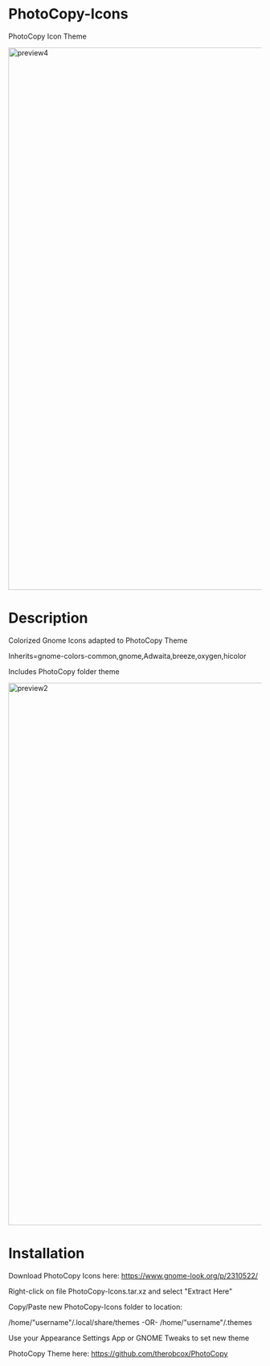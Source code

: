 # PhotoCopy-Icons
PhotoCopy Icon Theme

<img width="1920" height="1080" alt="preview4" src="https://github.com/user-attachments/assets/6c38109b-ef5d-47b2-9ec8-7b4232d311b1" />

# Description
Colorized Gnome Icons adapted to PhotoCopy Theme

Inherits=gnome-colors-common,gnome,Adwaita,breeze,oxygen,hicolor

Includes PhotoCopy folder theme

<img width="1920" height="1080" alt="preview2" src="https://github.com/user-attachments/assets/b139f2b9-aa73-43c2-8345-c00d2e468649" />

# Installation
Download PhotoCopy Icons here: <a href="https://www.gnome-look.org/p/2310522/">https://www.gnome-look.org/p/2310522/</a>

Right-click on file PhotoCopy-Icons.tar.xz and select "Extract Here"

Copy/Paste new PhotoCopy-Icons folder to location:

/home/"username"/.local/share/themes
-OR-
/home/"username"/.themes

Use your Appearance Settings App or GNOME Tweaks to set new theme

PhotoCopy Theme here: <a href="https://github.com/therobcox/PhotoCopy">https://github.com/therobcox/PhotoCopy</a>

